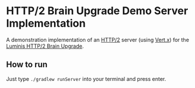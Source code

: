 # HTTP/2 Brain Upgrade Demo Server Implementation

A demonstration implementation of an [HTTP/2][1] server (using [Vert.x][2]) for the [Luminis HTTP/2 Brain Upgrade][3].

## How to run

Just type `./gradlew runServer` into your terminal and press enter.

[1]: https://http2.github.io/
[2]: http://vertx.io/
[3]: https://academy.luminis.eu/en/event/brain-upgrade-http2/
